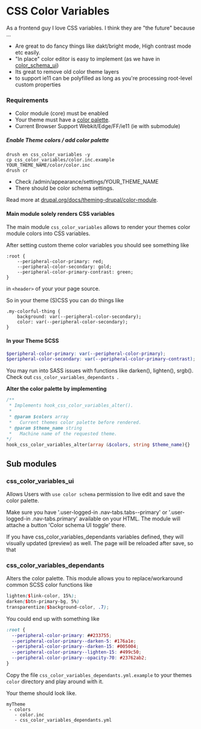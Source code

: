 # CSS Color Variables


As a frontend guy I love CSS variables. I think they are "the future" because ...

* Are great to do fancy things like dakt/bright mode, High contrast mode etc easily.
* "In place" color editor is easy to implement (as we have in [color_schema_ui](https://www.drupal.org/project/color_schema_ui))
* Its great to remove old color theme layers
* to support ie11 can be polyfilled as long as you're processing root-level custom properties

### Requirements

* Color module (core) must be enabled
* Your theme must have a [color palette](https://www.drupal.org/docs/theming-drupal/color-module).
* Current Browser Support Webkit/Edge/FF/ie11 (ie with submodule)

##### Enable Theme colors / add color palette

```
drush en css_color_variables -y
cp css_color_variables/color.inc.example YOUR_THEME_NAME/color/color.inc
drush cr
```

* Check /admin/appearance/settings/YOUR_THEME_NAME
* There should be color schema settings.

Read more at [drupal.org/docs/theming-drupal/color-module](https://www.drupal.org/docs/theming-drupal/color-module).

#### Main module solely renders CSS variables

The main module `css_color_variables` allows to render your themes color module colors into CSS variables.

After setting custom theme color variables you should see something like


```
:root {
    --peripheral-color-primary: red;
    --peripheral-color-secondary: gold;
    --peripheral-color-primary-contrast: green;
}
```

in <code>&lt;header&gt;</code> of your your page source.

So in your theme (S)CSS you can do things like

```
.my-colorful-thing {
    background: var(--peripheral-color-secondary);
    color: var(--peripheral-color-secondary);
}
```

#### In your Theme SCSS

```SCSS
$peripheral-color-primary: var(--peripheral-color-primary);
$peripheral-color-secondary: var(--peripheral-color-primary-contrast);
```

You may run into SASS issues with functions like darken(), lighten(), srgb(). Check out `css_color_variables_dependants `.


**Alter the color palette by implementing**

```PHP
/**
 * Implements hook_css_color_variables_alter().
 *
 * @param $colors array
 *   Current themes color palette before rendered.
 * @param $theme_name string
 *   Machine name of the requested theme.
*/
hook_css_color_variables_alter(array &$colors, string $theme_name){}
```


## Sub modules

### css_color_variables_ui

Allows Users with `use color schema` permission to live edit and save the color palette.

Make sure you have '.user-logged-in .nav-tabs.tabs--primary' or '.user-logged-in .nav-tabs.primary' available on your HTML. The module will attache a button 'Color schema UI toggle' there.

If you have css_color_variables_dependants variables defined, they will visually updated (preview) as well. The page will be reloaded after save, so that


### css_color_variables_dependants

Alters the color palette. This module allows you to replace/workaround common SCSS color functions like

```SCSS
lighten($link-color, 15%);
darken($btn-primary-bg, 5%)
transparentize($background-color, .7);
```

You could end up with something like

```css
:root {
  --peripheral-color-primary: ##233755;
  --peripheral-color-primary--darken-5: #176a1e;
  --peripheral-color-primary--darken-15: #005004;
  --peripheral-color-primary--lighten-15: #499c50;
  --peripheral-color-primary--opacity-70: #23762ab2;
}
```

Copy the file `css_color_variables_dependants.yml.example` to your themes `color` directory and play around with it.

Your theme should look like.

```
myTheme
 - colors
   - color.inc
   - css_color_variables_dependants.yml
```
